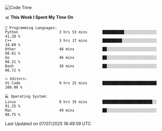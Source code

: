 
<!--START_SECTION:waka-->
![Code Time](http://img.shields.io/badge/Code%20Time-3%2C571%20hrs%2013%20mins-blue)

📊 **This Week I Spent My Time On** 

```text
💬 Programming Languages: 
Python                   3 hrs 53 mins       ██████████░░░░░░░░░░░░░░░   41.28 % 
C++                      3 hrs 17 mins       █████████░░░░░░░░░░░░░░░░   34.89 % 
Other                    48 mins             ██░░░░░░░░░░░░░░░░░░░░░░░   08.61 % 
Go                       46 mins             ██░░░░░░░░░░░░░░░░░░░░░░░   08.21 % 
Bash                     38 mins             ██░░░░░░░░░░░░░░░░░░░░░░░   06.72 % 

🔥 Editors: 
VS Code                  9 hrs 25 mins       █████████████████████████   100.00 % 

💻 Operating System: 
Linux                    8 hrs 35 mins       ███████████████████████░░   91.25 % 
Mac                      49 mins             ██░░░░░░░░░░░░░░░░░░░░░░░   08.75 % 
```


 Last Updated on 07/07/2025 18:49:59 UTC
<!--END_SECTION:waka-->

